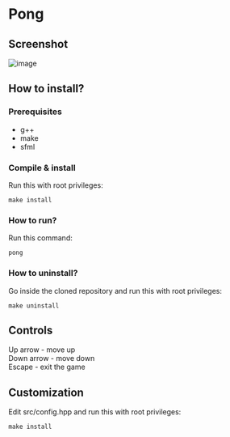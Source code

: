 # Pong

## Screenshot
![image](https://github.com/jakub-swiniarski/sfml-pong/assets/77209709/aff5f036-6a91-41e1-a4f9-76ec1b6f21fc)

## How to install?
### Prerequisites
- g++
- make 
- sfml
### Compile & install
Run this with root privileges:
```shell
make install 
```
### How to run?
Run this command: 
```shell
pong
```
### How to uninstall?
Go inside the cloned repository and run this with root privileges: <br/>
```shell
make uninstall
```

## Controls
Up arrow - move up <br/>
Down arrow - move down <br/>
Escape - exit the game

## Customization
Edit src/config.hpp and run this with root privileges:
```shell
make install 
```
